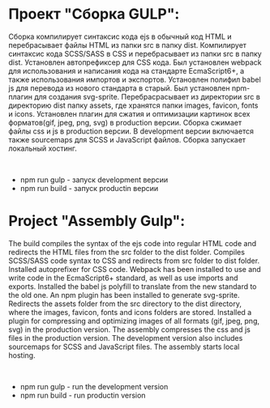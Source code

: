 # Проект "Сборка GULP":

Сборка компилирует синтаксис кода ejs в обычный код HTML и перебрасывает файлы HTML из папки src в папку dist. Компилирует синтаксис кода SCSS/SASS в CSS и перебрасывает из папки src в папку dist. Установлен автопрефиксер для CSS кода. Был установлен webpack для использования и написания кода на стандарте EcmaScript6+, а также использования импортов и экспортов. Установлен полифил babel js для перевода из нового стандарта в старый. Был установлен npm-плагин для создания svg-sprite. Перебрасрасывает из директории src в директорию dist папку assets, где хранятся папки images, favicon, fonts и icons. Установлен плагин для сжатия и оптимизации картинок всех форматов(gif, jpeg, png, svg) в production версии. Сборка сжимает файлы css и js в production версии. В development версии включается также sourcemaps для SCSS и JavaScript файлов. Сборка запускает локальный хостинг.

<br>

* npm run gulp - запуск development версии
* npm run build - запуск productin версии

# Project "Assembly Gulp":

The build compiles the syntax of the ejs code into regular HTML code and redirects the HTML files from the src folder to the dist folder. Compiles SCSS/SASS code syntax to CSS and redirects from src folder to dist folder. Installed autoprefixer for CSS code. Webpack has been installed to use and write code in the EcmaScript6+ standard, as well as use imports and exports. Installed the babel js polyfill to translate from the new standard to the old one. An npm plugin has been installed to generate svg-sprite. Redirects the assets folder from the src directory to the dist directory, where the images, favicon, fonts and icons folders are stored. Installed a plugin for compressing and optimizing images of all formats (gif, jpeg, png, svg) in the production version. The assembly compresses the css and js files in the production version. The development version also includes sourcemaps for SCSS and JavaScript files. The assembly starts local hosting.

<br>

* npm run gulp - run the development version
* npm run build - run productin version

